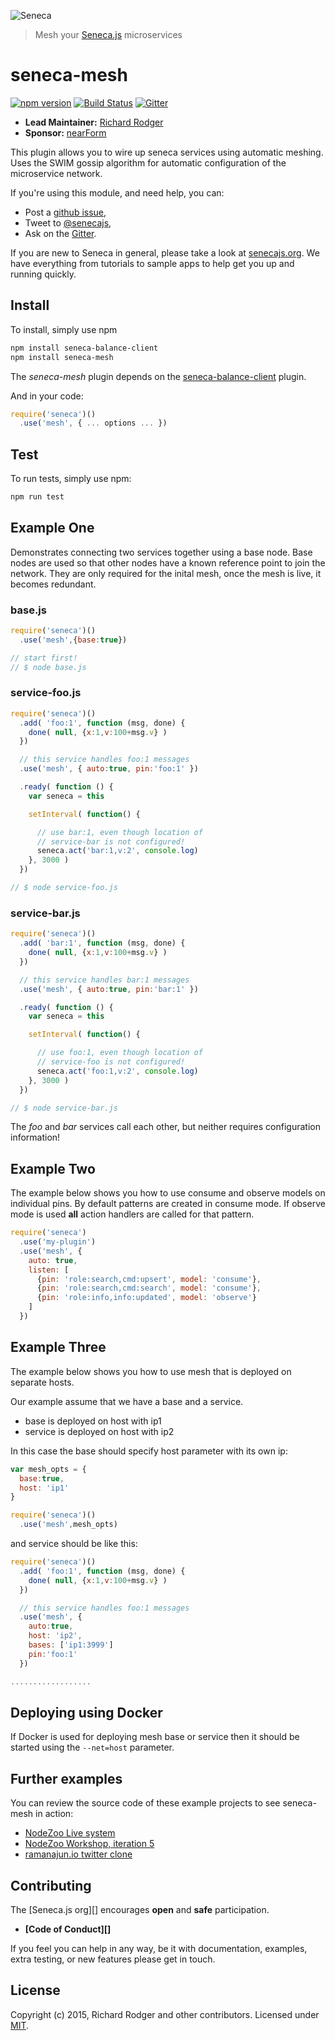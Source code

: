 ![Seneca](http://senecajs.org/files/assets/seneca-logo.png)
> Mesh your [Seneca.js][] microservices

# seneca-mesh
[![npm version][npm-badge]][npm-url]
[![Build Status][travis-badge]][travis-url]
[![Gitter][gitter-badge]][gitter-url]

- __Lead Maintainer:__ [Richard Rodger][Lead]
- __Sponsor:__ [nearForm][Sponsor]

This plugin allows you to wire up seneca services using automatic
meshing. Uses the SWIM gossip algorithm for automatic configuration 
of the microservice network.

If you're using this module, and need help, you can:

- Post a [github issue][],
- Tweet to [@senecajs][],
- Ask on the [Gitter][gitter-url].

If you are new to Seneca in general, please take a look at
[senecajs.org][]. We have everything from tutorials to sample apps to
help get you up and running quickly.


## Install
To install, simply use npm

```sh
npm install seneca-balance-client
npm install seneca-mesh
```
The _seneca-mesh_ plugin depends on the [seneca-balance-client](Balance) plugin.

And in your code:

```js
require('seneca')()
  .use('mesh', { ... options ... })
```

## Test
To run tests, simply use npm:

```sh
npm run test
```

## Example One
Demonstrates connecting two services together using a base node. Base nodes 
are used so that other nodes have a known reference point to join the network.
They are only required for the inital mesh, once the mesh is live, it becomes
redundant.

### base.js

```js
require('seneca')()
  .use('mesh',{base:true})

// start first!
// $ node base.js
```

### service-foo.js

```js
require('seneca')()
  .add( 'foo:1', function (msg, done) {
    done( null, {x:1,v:100+msg.v} )
  })

  // this service handles foo:1 messages
  .use('mesh', { auto:true, pin:'foo:1' })

  .ready( function () {
    var seneca = this

    setInterval( function() {

      // use bar:1, even though location of
      // service-bar is not configured!
      seneca.act('bar:1,v:2', console.log)
    }, 3000 )
  })

// $ node service-foo.js
```

### service-bar.js

```js
require('seneca')()
  .add( 'bar:1', function (msg, done) {
    done( null, {x:1,v:100+msg.v} )
  })

  // this service handles bar:1 messages
  .use('mesh', { auto:true, pin:'bar:1' })

  .ready( function () {
    var seneca = this

    setInterval( function() {

      // use foo:1, even though location of
      // service-foo is not configured!
      seneca.act('foo:1,v:2', console.log)
    }, 3000 )
  })

// $ node service-bar.js
```

The _foo_ and _bar_ services call each other, but neither requires
configuration information!

## Example Two
The example below shows you how to use consume and observe models on 
individual pins. By default patterns are created in consume mode. If
observe mode is used __all__ action handlers are called for that 
pattern.

```js
require('seneca')
  .use('my-plugin')
  .use('mesh', {
    auto: true,
    listen: [
      {pin: 'role:search,cmd:upsert', model: 'consume'},
      {pin: 'role:search,cmd:search', model: 'consume'},
      {pin: 'role:info,info:updated', model: 'observe'}
    ]
  })
```

## Example Three
The example below shows you how to use mesh that is deployed on separate hosts. 

Our example assume that we have a base and a service.
 * base is deployed on host with ip1
 * service is deployed on host with ip2

In this case the base should specify host parameter with its own ip:

```js
var mesh_opts = {
  base:true,
  host: 'ip1'
}

require('seneca')()
  .use('mesh',mesh_opts)
```

and service should be like this:

```js
require('seneca')()
  .add( 'foo:1', function (msg, done) {
    done( null, {x:1,v:100+msg.v} )
  })

  // this service handles foo:1 messages
  .use('mesh', { 
    auto:true, 
    host: 'ip2',
    bases: ['ip1:3999']
    pin:'foo:1' 
  })

..................

```

## Deploying using Docker

If Docker is used for deploying mesh base or service then it should be started using the ```--net=host``` parameter.

## Further examples

You can review the source code of these example projects to see seneca-mesh in action:

* [NodeZoo Live system](https://github.com/nodezoo/nodezoo-system)
* [NodeZoo Workshop, iteration 5](https://github.com/nodezoo/nodezoo-workshop#iteration-05-mesh-networking)
* [ramanajun.io twitter clone](https://github.com/senecajs/ramanujan)



<!--
## Usage

TODO


## Releases

TODO
-->


## Contributing
The [Seneca.js org][] encourages __open__ and __safe__ participation.

- __[Code of Conduct][]__

If you feel you can help in any way, be it with documentation, examples, 
extra testing, or new features please get in touch.


## License
Copyright (c) 2015, Richard Rodger and other contributors.
Licensed under [MIT][].

[MIT]: ./LICENSE
[npm-badge]: https://badge.fury.io/js/seneca-mesh.svg
[npm-url]: https://badge.fury.io/js/seneca-mesh
[Senecajs org]: https://github.com/senecajs/
[Seneca.js]: https://www.npmjs.com/package/seneca
[@senecajs]: http://twitter.com/senecajs
[senecajs.org]: http://senecajs.org/
[travis-badge]: https://travis-ci.org/rjrodger/seneca-mesh.svg
[travis-url]: https://travis-ci.org/rjrodger/seneca-mesh
[gitter-badge]: https://badges.gitter.im/Join%20Chat.svg
[gitter-url]: https://gitter.im/rjrodger/seneca
[github issue]: https://github.com/rjrodger/seneca-mesh/issues
[Balance]: https://github.com/rjrodger/seneca-balance-client
[Lead]: https://github.com/rjrodger/seneca-balance-client
[Sponsor]: http://nearform.com
[CoC]: http://senecajs.org/contribute/details/code-of-conduct.html
